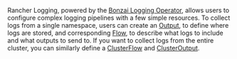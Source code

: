 Rancher Logging, powered by the [Bonzai Logging Operator](https://banzaicloud.com/docs/one-eye/logging-operator/), allows users to configure complex logging pipelines with a few simple resources.  To collect logs from a single namespace, users can create an [Output](https://banzaicloud.com/docs/one-eye/logging-operator/crds/v1beta1/output_types/), to define where logs are stored, and 
corresponding [Flow](https://banzaicloud.com/docs/one-eye/logging-operator/crds/v1beta1/flow_types/), to describe what logs to include and what outputs to send to.  If you want to collect logs from 
the entire cluster, you can similarly define a [ClusterFlow](https://banzaicloud.com/docs/one-eye/logging-operator/crds/v1beta1/clusterflow_types/) and [ClusterOutput](ttps://banzaicloud.com/docs/one-eye/logging-operator/crds/v1beta1/clusteroutput_types/). 